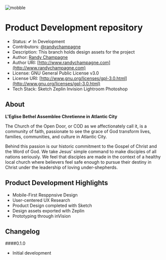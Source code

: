 ![mobble](http://cloud.scott.ee/images/mobble.png)

# Product Development repository

* Status: ✔ In Development
* Contributors: [@randychampagne](http://twitter.com/randychampagne)
* Description: This branch holds design assets for the project
* Author: [Randy Champagne](http://www.randychampagne.com)
* Author URI: [http://www.randychampagne.com](http://www.randychampagne.com)
* License: GNU General Public License v3.0
* License URI: [http://www.gnu.org/licenses/gpl-3.0.html](http://www.gnu.org/licenses/gpl-3.0.html)
* Tech Stack: Sketch Zeplin Invision Lightroom Photoshop

## About

**L'Eglise Bethel Assemblee Chretienne in Atlantic City**

The Church of the Open Door, or COD as we affectionately call it, is a community of faith, passionate to see the grace of God transform lives, families, communities, and culture in Atlantic City.

Behind this passion is our historic commitment to the Gospel of Christ and the Word of God. We take Jesus’ simple command to make disciples of all nations seriously. We feel that disciples are made in the context of a healthy local church where believers feel safe enough to pursue their destiny in Christ under the leadership of loving under-shepherds.


## Product Development Highlights


* Mobile-First Resppnsive Design
* User-centered UX Research
* Product Design completed with Sketch
* Design assets exported with Zeplin
* Prototyping through inVision



## Changelog

####0.1.0
* Initial development